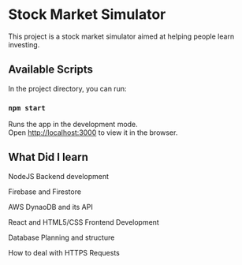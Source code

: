 # Stock Market Simulator 

This project is a stock market simulator aimed at helping people learn investing.

## Available Scripts

In the project directory, you can run:

### `npm start`

Runs the app in the development mode.\
Open [http://localhost:3000](http://localhost:3000) to view it in the browser.

## What Did I learn 

NodeJS Backend development

Firebase and Firestore 

AWS DynaoDB and its API 

React and HTML5/CSS Frontend Development 

Database Planning and structure 

How to deal with HTTPS Requests
